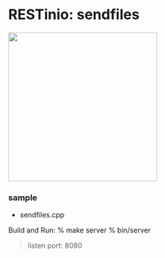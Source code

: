 RESTinio: sendfiles
===============

<image src="https://raw.githubusercontent.com/ohwada/MAC_cpp_Samples/master/RESTinio/screenshots/sendfiles.png" width="300" /> 

### sample
- sendfiles.cpp

Build and Run:
% make server
% bin/server
> listen port: 8080
